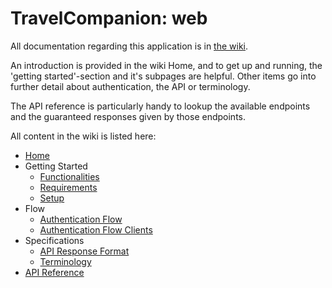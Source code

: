 # TravelCompanion: web

All documentation regarding this application is in [the wiki](https://github.com/iw-dbti-2016/travel-companion-web/wiki).

An introduction is provided in the wiki Home, and to get up and running, the 'getting started'-section and it's subpages are helpful. Other items go into further detail about authentication, the API or terminology.

The API reference is particularly handy to lookup the available endpoints and the guaranteed responses given by those endpoints.

All content in the wiki is listed here:

* [Home](https://github.com/iw-dbti-2016/travel-companion-web/wiki/Home)
* Getting Started
  * [Functionalities](https://github.com/iw-dbti-2016/travel-companion-web/wiki/Functionalities)
  * [Requirements](https://github.com/iw-dbti-2016/travel-companion-web/wiki/Requirements)
  * [Setup](https://github.com/iw-dbti-2016/travel-companion-web/wiki/Setup)
* Flow
  * [Authentication Flow](https://github.com/iw-dbti-2016/travel-companion-web/wiki/AuthFlow)
  * [Authentication Flow Clients](https://github.com/iw-dbti-2016/travel-companion-web/wiki/AuthFlowClients)
* Specifications
  * [API Response Format](https://github.com/iw-dbti-2016/travel-companion-web/wiki/APIResponseFormat)
  * [Terminology](https://github.com/iw-dbti-2016/travel-companion-web/wiki/Terminology)
* [API Reference](https://github.com/iw-dbti-2016/travel-companion-web/wiki/APIReference)
